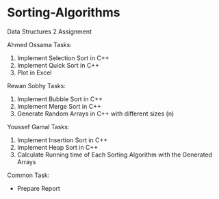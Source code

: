 # Sorting-Algorithms
Data Structures 2 Assignment

Ahmed Ossama Tasks:

1. Implement Selection Sort in C++
2. Implement Quick Sort in C++
3. Plot in Excel

Rewan Sobhy Tasks: 

1. Implement Bubble Sort in C++
2. Implement Merge Sort in C++
3. Generate Random Arrays in C++ with different sizes (n)

Youssef Gamal Tasks:

1. Implement Insertion Sort in C++
2. Implement Heap Sort in C++
3. Calculate Running time of Each Sorting Algorithm with the Generated Arrays

Common Task:

- Prepare Report
